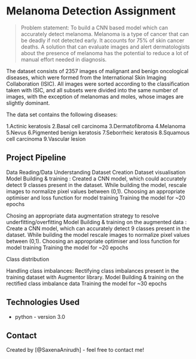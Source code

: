 # Melanoma Detection Assignment
> Problem statement: To build a CNN based model which can accurately detect melanoma. Melanoma is a type of cancer that can be deadly if not detected early. It accounts for 75% of skin cancer deaths. A solution that can evaluate images and alert dermatologists about the presence of melanoma has the potential to reduce a lot of manual effort needed in diagnosis.

The dataset consists of 2357 images of malignant and benign oncological diseases, which were formed from the International Skin Imaging Collaboration (ISIC). All images were sorted according to the classification taken with ISIC, and all subsets were divided into the same number of images, with the exception of melanomas and moles, whose images are slightly dominant.

The data set contains the following diseases:

1.Actinic keratosis
2.Basal cell carcinoma
3.Dermatofibroma
4.Melanoma
5.Nevus
6.Pigmented benign keratosis
7.Seborrheic keratosis
8.Squamous cell carcinoma
9.Vascular lesion

## Project Pipeline
Data Reading/Data Understanding 
Dataset Creation
Dataset visualisation 
Model Building & training : 
Created a CNN model, which could accurately detect 9 classes present in the dataset. While building the model, rescale images to normalize pixel values between (0,1).
Choosing an appropriate optimiser and loss function for model training
Training the model for ~20 epochs


Chosing an appropriate data augmentation strategy to resolve underfitting/overfitting 
Model Building & training on the augmented data :
Create a CNN model, which can accurately detect 9 classes present in the dataset. While building the model rescale images to normalize pixel values between (0,1).
Choosing an appropriate optimiser and loss function for model training
Training the model for ~20 epochs

Class distribution

Handling class imbalances: Rectifying class imbalances present in the training dataset with Augmentor library.
Model Building & training on the rectified class imbalance data 
Training the model for ~30 epochs

## Technologies Used
- python - version 3.0

## Contact
Created by [@SaxenaAnirudh] - feel free to contact me!
